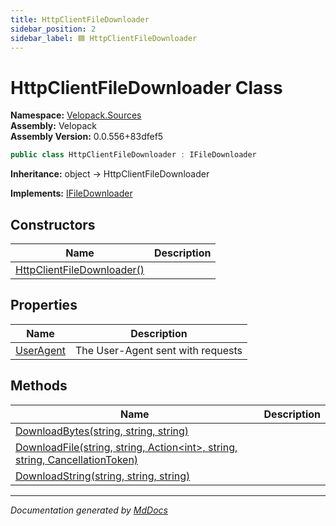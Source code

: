 ```yaml
---
title: HttpClientFileDownloader
sidebar_position: 2
sidebar_label: 🟦 HttpClientFileDownloader
---
```

<!--  
  <auto-generated>   
    The contents of this file were generated by a tool.  
    Changes to this file may be list if the file is regenerated  
  </auto-generated>   
-->

# HttpClientFileDownloader Class

**Namespace:** [Velopack.Sources](../index.md)  
**Assembly:** Velopack  
**Assembly Version:** 0.0.556+83dfef5

```csharp
public class HttpClientFileDownloader : IFileDownloader
```

**Inheritance:** object → HttpClientFileDownloader

**Implements:** [IFileDownloader](../IFileDownloader/index.md)

## Constructors

| Name                                                | Description |
| --------------------------------------------------- | ----------- |
| [HttpClientFileDownloader()](constructors/index.md) |             |

## Properties

| Name                                 | Description                        |
| ------------------------------------ | ---------------------------------- |
| [UserAgent](properties/UserAgent.md) | The User\-Agent sent with requests |

## Methods

| Name                                                                                                      | Description |
| --------------------------------------------------------------------------------------------------------- | ----------- |
| [DownloadBytes(string, string, string)](methods/DownloadBytes.md)                                         |             |
| [DownloadFile(string, string, Action\<int\>, string, string, CancellationToken)](methods/DownloadFile.md) |             |
| [DownloadString(string, string, string)](methods/DownloadString.md)                                       |             |

___

*Documentation generated by [MdDocs](https://github.com/ap0llo/mddocs)*
